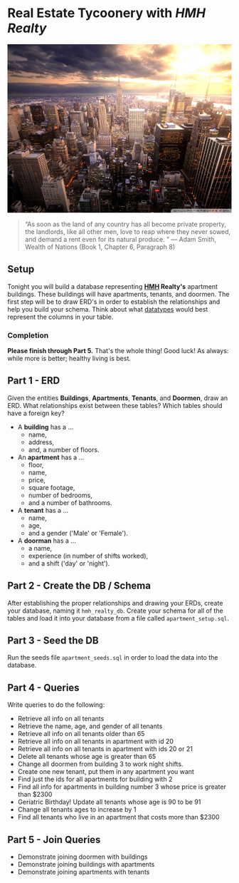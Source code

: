 # Real Estate Tycoonery with *HMH Realty*

![Manhattan skyline][new-york-new-york]

> “As soon as the land of any country has all become private property,
> the landlords, like all other men, love to reap where they never sowed,
> and demand a rent even for its natural produce. ”
— Adam Smith, Wealth of Nations (Book 1, Chapter 6, Paragraph 8)

## Setup

Tonight you will build a database representing **[H][hari][M][mck][H][harish]
Realty's** apartment buildings. These buildings will have apartments, tenants,
and doormen. The first step will be to draw ERD's in order to establish the
relationships and help you build your schema. Think about what
[datatypes][pg-datatypes] would best represent the columns in your table.

### Completion

**Please finish through Part 5.** That's the whole thing! Good luck!
As always: while more is better; healthy living is best.

## Part 1 - ERD

Given the entities **Buildings**, **Apartments**, **Tenants**, and **Doormen**,
draw an ERD. What relationships exist between these tables? Which tables should
have a foreign key?

- A **building** has a ...
  - name,
  - address,
  - and, a number of floors.
- An **apartment** has a ...
  - floor,
  - name,
  - price,
  - square footage,
  - number of bedrooms,
  - and a number of bathrooms.
- A **tenant** has a ...
  - name,
  - age,
  - and a gender ('Male' or 'Female').
- A **doorman** has a ...
  - a name,
  - experience (in number of shifts worked),
  - and a shift ('day' or 'night').

## Part 2 - Create the DB / Schema

After establishing the proper relationships and drawing your ERDs, create your
database, naming it `hmh_realty_db`. Create your schema for all of the tables
and load it into your database from a file called `apartment_setup.sql`.

## Part 3 - Seed the DB

Run the seeds file `apartment_seeds.sql` in order to load the data into the
database.

## Part 4 - Queries

Write queries to do the following:

- Retrieve all info on all tenants
- Retrieve the name, age, and gender of all tenants
- Retrieve all info on all tenants older than 65
- Retrieve all info on all tenants in apartment with id 20
- Retrieve all info on all tenants in apartment with ids 20 or 21
- Delete all tenants whose age is greater than 65
- Change all doormen from building 3 to work night shifts.
- Create one new tenant, put them in any apartment you want
- Find just the ids for all apartments for building with 2
- Find all info for apartments in building number 3 whose price is greater than $2300
- Geriatric Birthday! Update all tenants whose age is 90 to be 91
- Change all tenants ages to increase by 1
- Find all tenants who live in an apartment that costs more than $2300

## Part 5 - Join Queries

- Demonstrate joining doormen with buildings
- Demonstrate joining buildings with apartments
- Demonstrate joining apartments with tenants

<!-- Links -->

[new-york-new-york]: images/manhattan-wallpaper-800x600.jpg
[hari]:              http://harimohanraj.com/about_me/
[mck]:               https://github.com/DrRobotmck
[harish]:            https://www.linkedin.com/pub/harish-tella/73/686/797
[pg-datatypes]:      http://www.postgresql.org/docs/9.3/static/datatype.html
